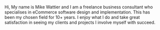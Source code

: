 <!-- Name: User/MikeWattier -->
<!-- Version: 2 -->
<!-- Last-Modified: 2005/11/15 13:28:37 -->
<!-- Author: werner -->

Hi, 
My name is Mike Wattier and I am a freelance business consultant who specialises in eCommerce software design and implementation. This has been my chosen field for 10+ years. I enjoy what I do and take great satisfaction in seeing my clients and projects I involve myself with succeed.